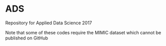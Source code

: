 # ADS
Repository for Applied Data Science 2017

Note that some of these codes require the MIMIC dataset which cannot be published on GitHub
